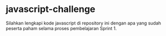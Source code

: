 # javascript-challenge
Silahkan lengkapi kode javascript di repository ini dengan apa yang sudah peserta paham selama proses pembelajaran Sprint 1.

